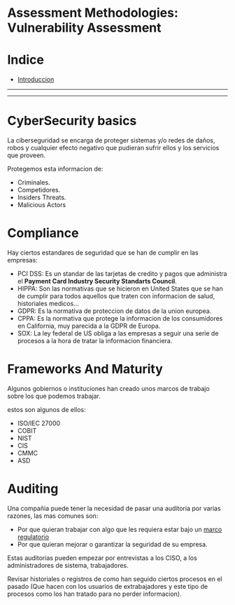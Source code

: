 # Assessment Methodologies: Vulnerability Assessment
# Indice

- [Introduccion](#introduccion)

---
---

# CyberSecurity basics

 La ciberseguridad se encarga de proteger sistemas y/o redes de daños, robos y cualquier efecto negativo que pudieran sufrir ellos y los servicios que proveen.

Protegemos esta informacion de:
- Criminales.
- Competidores.
- Insiders Threats.
- Malicious Actors

# Compliance

Hay ciertos estandares de seguridad que se han de cumplir en las empresas:

- PCI DSS: Es un standar de las tarjetas de credito y pagos que administra el **Payment Card Industry Security Standarts Council**.
- HIPPA: Son las normativas que se hicieron en United States que se han de cumplir para todos aquellos que traten con informacion de salud, historiales medicos...
- GDPR: Es la normativa de proteccion de datos de la union europea.
- CPPA: Es la normativa que protege la informacion de los consumidores en California, muy parecida a la GDPR de Europa.
- SOX: La ley federal de US obliga a las empresas a seguir una serie de procesos a la hora de tratar la informacion financiera.

# Frameworks And Maturity   

Algunos gobiernos o instituciones han creado unos marcos de trabajo sobre los que podemos trabajar.

estos son algunos de ellos:

- ISO/IEC 27000
- COBIT
- NIST
- CIS
- CMMC
- ASD

# Auditing

Una compañia puede tener la necesidad de pasar una auditoria por varias razones, las mas comunes son:

- Por que quieran trabajar con algo que les requiera estar bajo un [marco regulatorio](#Compliance)
- Por que quieran mejorar o garantizar la seguridad de su empresa.

Estas auditorias pueden empezar por entrevistas a los CISO, a los administradores de sistema, trabajadores.

Revisar historiales o registros de como han seguido ciertos procesos en el pasado (Que hacen con los usuarios de extrabajadores y este tipo de procesos como los han tratado para no perder informacion).



